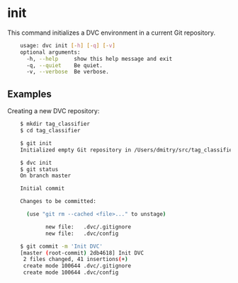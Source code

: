 # init

This command initializes a DVC environment in a current Git repository.

```sh
    usage: dvc init [-h] [-q] [-v]
    optional arguments:
      -h, --help     show this help message and exit
      -q, --quiet    Be quiet.
      -v, --verbose  Be verbose.
```

## Examples

Creating a new DVC repository:

```sh
    $ mkdir tag_classifier
    $ cd tag_classifier

    $ git init
    Initialized empty Git repository in /Users/dmitry/src/tag_classifier/.git/

    $ dvc init
    $ git status
    On branch master

    Initial commit

    Changes to be committed:

      (use "git rm --cached <file>..." to unstage)

            new file:   .dvc/.gitignore
            new file:   .dvc/config

    $ git commit -m 'Init DVC'
    [master (root-commit) 2db4618] Init DVC
     2 files changed, 41 insertions(+)
     create mode 100644 .dvc/.gitignore
     create mode 100644 .dvc/config
```
